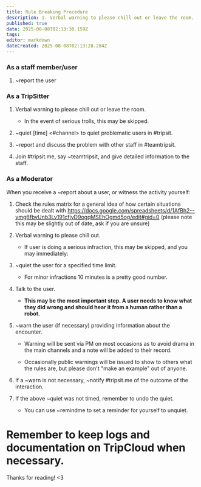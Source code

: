 ```yaml
---
title: Rule Breaking Procedure
description: 1. Verbal warning to please chill out or leave the room.
published: true
date: 2025-08-08T02:13:30.159Z
tags: 
editor: markdown
dateCreated: 2025-08-08T02:13:28.284Z
---
```


### As a staff member/user

1. ~report the user

### As a TripSitter

1. Verbal warning to please chill out or leave the room.

   * In the event of serious trolls, this may be skipped.

2. ~quiet [time] <#channel> <username> <reason> to quiet problematic users in #tripsit.

3. ~report <user> and discuss the problem with other staff in #teamtripsit.

4. Join #tripsit.me, say ~teamtripsit, and give detailed information to the staff.

### As a Moderator

When you receive a ~report about a user, or witness the activity yourself:

1. Check the rules matrix for a general idea of how certain situations should be dealt with https://docs.google.com/spreadsheets/d/1AfBh2--ymg6fbyUnb3Lv191cfjyD9ogqMSEhOgmd5og/edit#gid=0 (please note this may be slightly out of date, ask if you are unsure)

2. Verbal warning to please chill out.

   * If user is doing a serious infraction, this may be skipped, and you may immediately:

3. ~quiet the user for a specified time limit.

   * For minor infractions 10 minutes is a pretty good number.

4. Talk to the user.

   * **This may be the most important step. A user needs to know what they did wrong and should hear it from a human rather than a robot.**

5. ~warn the user (if necessary) providing information about the encounter.

   * Warning will be sent via PM on most occasions as to avoid drama in the main channels and a note will be added to their record.

   * Occasionally public warnings will be issued to show to others what the rules are, but please don't "make an example" out of anyone.

6. If a ~warn is not necessary, ~notify #tripsit.me of the outcome of the interaction.

7. If the above ~quiet was not timed, remember to undo the quiet.

   * You can use ~remindme <time> <reason> to set a reminder for yourself to unquiet.

# Remember to keep logs and documentation on TripCloud when necessary.

Thanks for reading! <3